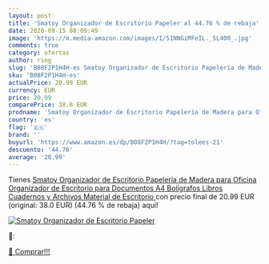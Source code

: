 ```yaml
---
layout: post
title: 'Smatoy Organizador de Escritorio Papeler al 44.76 % de rebaja'
date: 2020-09-15 08:09:49
image: 'https://m.media-amazon.com/images/I/51NNGiMFeIL._SL400_.jpg'
comments: true
category: ofertas
author: ring
slug: 'B08F2P1H4H-es Smatoy Organizador de Escritorio Papelería de Madera para...'
sku: 'B08F2P1H4H-es'
actualPrice: 20.99 EUR
currency: EUR
price: 20.99
comparePrice: 38.0 EUR
prodname: 'Smatoy Organizador de Escritorio Papelería de Madera para Oficina Organizador de Escritorio para Documentos A4  Bolígrafos  Libros  Cuadernos y Archivos  Material de Escritorio '
country: 'es'
flag: '🇪🇸'
brand: ''
buyurl: 'https://www.amazon.es/dp/B08F2P1H4H/?tag=tolees-21'
descuento: '44.76'
average: '20.99'
---
```


Tienes [Smatoy Organizador de Escritorio Papelería de Madera para Oficina Organizador de Escritorio para Documentos A4  Bolígrafos  Libros  Cuadernos y Archivos  Material de Escritorio ](https://www.amazon.es/dp/B08F2P1H4H/?tag=tolees-21) con precio final de  20.99 EUR (original: 38.0 EUR) (44.76 %  de rebaja) aqui!

[![Smatoy Organizador de Escritorio Papeler](https://m.media-amazon.com/images/I/51NNGiMFeIL._SL400_.jpg)](https://www.amazon.es/dp/B08F2P1H4H/?tag=tolees-21)

🔎:


[🛒 Comprar!!!](https://www.amazon.es/dp/B08F2P1H4H/?tag=tolees-21)
